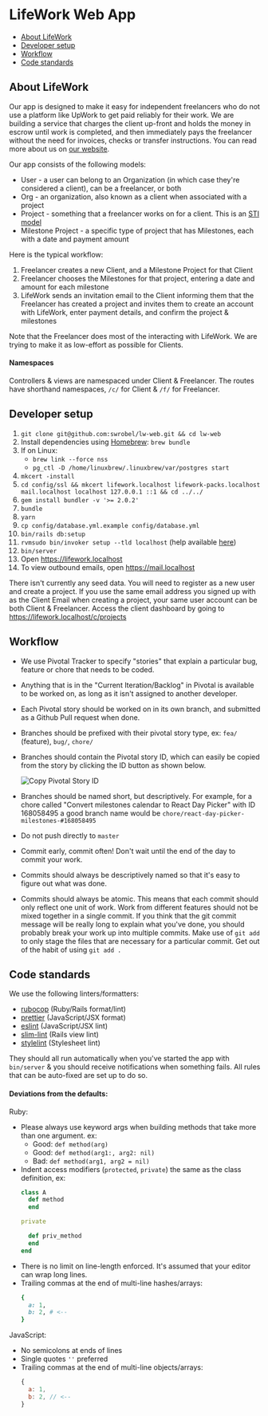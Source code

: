 # LifeWork Web App

* [About LifeWork](#about-lifework)
* [Developer setup](#developer-setup)
* [Workflow](#workflow)
* [Code standards](#code-standards)

## About LifeWork

Our app is designed to make it easy for independent freelancers who do not use a platform like UpWork to get paid reliably for their work. We are building a service that charges the client up-front and holds the money in escrow until work is completed, and then immediately pays the freelancer without the need for invoices, checks or transfer instructions. You can read more about us on [our website](https://www.lifeworkonline.com/).

Our app consists of the following models:

* User - a user can belong to an Organization (in which case they're considered a client), can be a freelancer, or both
* Org - an organization, also known as a client when associated with a project
* Project - something that a freelancer works on for a client. This is an [STI model](https://guides.rubyonrails.org/association_basics.html#single-table-inheritance)
* Milestone Project - a specific type of project that has Milestones, each with a date and payment amount

Here is the typical workflow:

1. Freelancer creates a new Client, and a Milestone Project for that Client
1. Freelancer chooses the Milestones for that project, entering a date and amount for each milestone
1. LifeWork sends an invitation email to the Client informing them that the Freelancer has created a project and invites them to create an account with LifeWork, enter payment details, and confirm the project & milestones

Note that the Freelancer does most of the interacting with LifeWork. We are trying to make it as low-effort as possible for Clients.

#### Namespaces

Controllers & views are namespaced under Client & Freelancer. The routes have shorthand namespaces, `/c/` for Client & `/f/` for Freelancer.

## Developer setup

1. `git clone git@github.com:swrobel/lw-web.git && cd lw-web`
1. Install dependencies using [Homebrew](https://brew.sh/): `brew bundle`
1. If on Linux:
    * `brew link --force nss`
    * `pg_ctl -D /home/linuxbrew/.linuxbrew/var/postgres start`
1. `mkcert -install`
1. `cd config/ssl && mkcert lifework.localhost lifework-packs.localhost mail.localhost localhost 127.0.0.1 ::1 && cd ../../`
1. `gem install bundler -v '>= 2.0.2'`
1. `bundle`
1. `yarn`
1. `cp config/database.yml.example config/database.yml`
1. `bin/rails db:setup`
1. `rvmsudo bin/invoker setup --tld localhost` (help available [here](http://invoker.codemancers.com/ruby_managers.html))
1. `bin/server`
1. Open https://lifework.localhost
1. To view outbound emails, open https://mail.localhost

There isn't currently any seed data. You will need to register as a new user and create a project. If you use the same email address you signed up with as the Client Email when creating a project, your same user account can be both Client & Freelancer. Access the client dashboard by going to https://lifework.localhost/c/projects

## Workflow

* We use Pivotal Tracker to specify "stories" that explain a particular bug, feature or chore that needs to be coded.
* Anything that is in the "Current Iteration/Backlog" in Pivotal is available to be worked on, as long as it isn't assigned to another developer.
* Each Pivotal story should be worked on in its own branch, and submitted as a Github Pull request when done.
* Branches should be prefixed with their pivotal story type, ex: `fea/` (feature), `bug/`, `chore/`
* Branches should contain the Pivotal story ID, which can easily be copied from the story by clicking the ID button as shown below.

  ![Copy Pivotal Story ID](https://www.pivotaltracker.com/help/kb_assets/working_with_stories_2@2x.png)
* Branches should be named short, but descriptively. For example, for a chore called "Convert milestones calendar to React Day Picker" with ID 168058495 a good branch name would be `chore/react-day-picker-milestones-#168058495`
* Do not push directly to `master`
* Commit early, commit often! Don't wait until the end of the day to commit your work.
* Commits should always be descriptively named so that it's easy to figure out what was done.
* Commits should always be atomic. This means that each commit should only reflect one unit of work. Work from different features should not be mixed together in a single commit. If you think that the git commit message will be really long to explain what you've done, you should probably break your work up into multiple commits. Make use of `git add` to only stage the files that are necessary for a particular commit. Get out of the habit of using `git add .`

## Code standards

We use the following linters/formatters:

* [rubocop](https://docs.rubocop.org/en/stable/) (Ruby/Rails format/lint)
* [prettier](https://prettier.io/) (JavaScript/JSX format)
* [eslint](https://eslint.org/) (JavaScript/JSX lint)
* [slim-lint](https://github.com/sds/slim-lint) (Rails view lint)
* [stylelint](https://stylelint.io/) (Stylesheet lint)

They should all run automatically when you've started the app with `bin/server` & you should receive notifications when something fails. All rules that can be auto-fixed are set up to do so.

#### Deviations from the defaults:

Ruby:

* Please always use keyword args when building methods that take more than one argument. ex:
  * Good: `def method(arg)`
  * Good: `def method(arg1:, arg2: nil)`
  * Bad: `def method(arg1, arg2 = nil)`
* Indent access modifiers (`protected`, `private`) the same as the class definition, ex:
  ```ruby
  class A
    def method
    end

  private

    def priv_method
    end
  end
  ```
* There is no limit on line-length enforced. It's assumed that your editor can wrap long lines.
* Trailing commas at the end of multi-line hashes/arrays:
  ```ruby
  {
    a: 1,
    b: 2, # <--
  }
  ```

JavaScript:

* No semicolons at ends of lines
* Single quotes `''` preferred
* Trailing commas at the end of multi-line objects/arrays:
  ```js
  {
    a: 1,
    b: 2, // <--
  }
  ```
